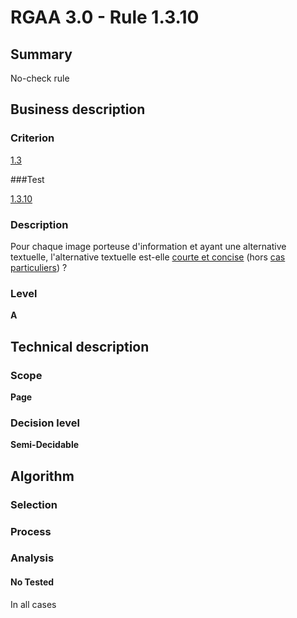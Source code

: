# RGAA 3.0 -  Rule 1.3.10

## Summary

No-check rule

## Business description

### Criterion

[1.3](http://references.modernisation.gouv.fr/referentiel-technique-0#crit-1-3)

###Test

[1.3.10](http://references.modernisation.gouv.fr/referentiel-technique-0#test-1-3-10)

### Description

Pour chaque image porteuse d'information et ayant une alternative textuelle, l'alternative textuelle est-elle <a href="http://references.modernisation.gouv.fr/referentiel-technique-0#mAltCC">courte et concise</a> (hors <a href="http://references.modernisation.gouv.fr/referentiel-technique-0#cpCrit1-3" title="Cas particuliers pour le crit&egrave;re 1.3">cas particuliers</a>) ?

### Level

**A**

## Technical description

### Scope

**Page**

### Decision level

**Semi-Decidable**

## Algorithm

### Selection

### Process

### Analysis

#### No Tested 

In all cases
